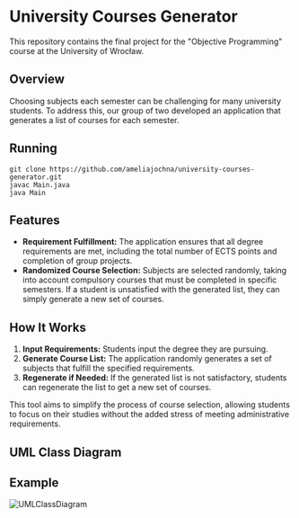 # University Courses Generator

This repository contains the final project for the "Objective Programming" course at the University of Wrocław.

## Overview

Choosing subjects each semester can be challenging for many university students. To address this, our group of two developed an application that generates a list of courses for each semester.

## Running

```console
git clone https://github.com/ameliajochna/university-courses-generator.git
javac Main.java
java Main

```

## Features

- **Requirement Fulfillment:** The application ensures that all degree requirements are met, including the total number of ECTS points and completion of group projects.
- **Randomized Course Selection:** Subjects are selected randomly, taking into account compulsory courses that must be completed in specific semesters. If a student is unsatisfied with the generated list, they can simply generate a new set of courses.

## How It Works

1. **Input Requirements:** Students input the degree they are pursuing.
1. **Generate Course List:** The application randomly generates a set of subjects that fulfill the specified requirements.
1. **Regenerate if Needed:** If the generated list is not satisfactory, students can regenerate the list to get a new set of courses.

This tool aims to simplify the process of course selection, allowing students to focus on their studies without the added stress of meeting administrative requirements.

## UML Class Diagram


## Example

![UMLClassDiagram](https://github.com/ameliajochna/university-courses-generator/assets/62848107/56ff6dbc-b624-4629-bcb9-f073c0ec7968)
